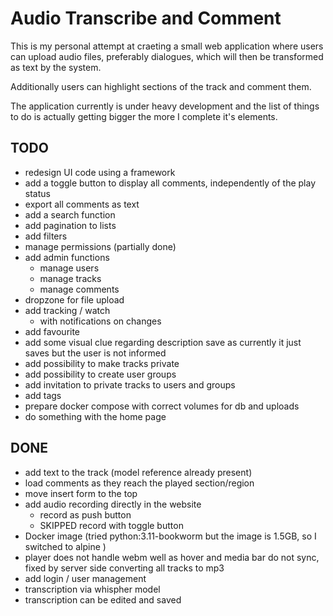 # Audio Transcribe and Comment
This is my personal attempt at craeting a small web application where users can upload audio files, preferably dialogues, which will then be transformed as text by the system.

Additionally users can highlight sections of the track and comment them.

The application currently is under heavy development and the list of things to do is actually getting bigger the more I complete it's elements.

## TODO
- redesign UI code using a framework
- add a toggle button to display all comments, independently of the play status
- export all comments as text
- add a search function
- add pagination to lists
- add filters
- manage permissions (partially done)
- add admin functions
    - manage users
    - manage tracks
    - manage comments
- dropzone for file upload
- add tracking / watch 
    - with notifications on changes
- add favourite
- add some visual clue regarding description save as currently it just saves but the user is not informed
- add possibility to make tracks private
- add possibility to create user groups
- add invitation to private tracks to users and groups
- add tags
- prepare docker compose with correct volumes for db and uploads
- do something with the home page


## DONE
- add text to the track (model reference already present)
- load comments as they reach the played section/region
- move insert form to the top
- add audio recording directly in the website
    - record as push button
    - SKIPPED record with toggle button
- Docker image (tried python:3.11-bookworm but the image is 1.5GB, so I switched to alpine )
- player does not handle webm well as hover and media bar do not sync, fixed by server side converting all tracks to mp3
- add login / user management 
- transcription via whispher model
- transcription can be edited and saved
